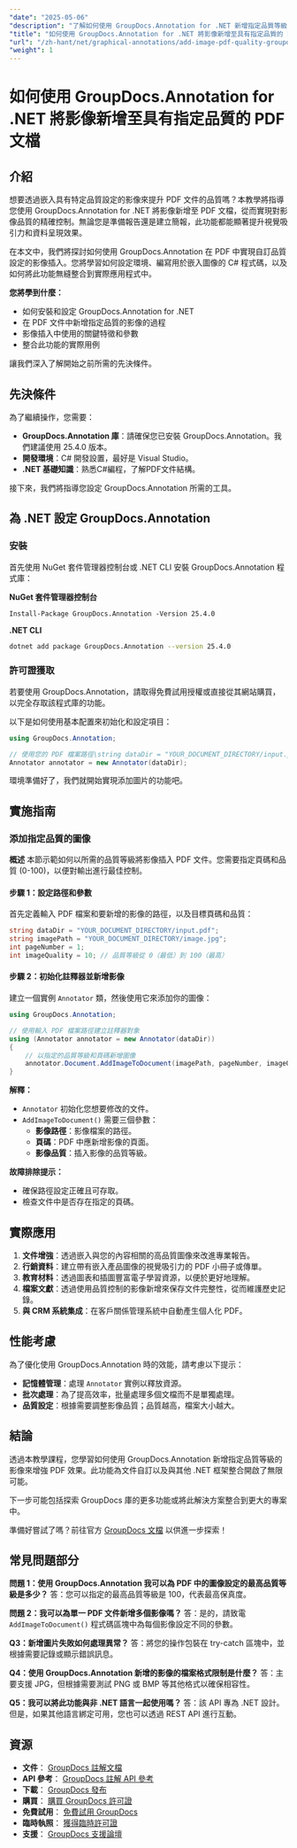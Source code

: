 ```yaml
---
"date": "2025-05-06"
"description": "了解如何使用 GroupDocs.Annotation for .NET 新增指定品質等級的影像來增強 PDF 效果。提昇文件的視覺吸引力和資料呈現效果。"
"title": "如何使用 GroupDocs.Annotation for .NET 將影像新增至具有指定品質的 PDF 文檔"
"url": "/zh-hant/net/graphical-annotations/add-image-pdf-quality-groupdocs-annotation-net/"
"weight": 1
---
```


# 如何使用 GroupDocs.Annotation for .NET 將影像新增至具有指定品質的 PDF 文檔

## 介紹

想要透過嵌入具有特定品質設定的影像來提升 PDF 文件的品質嗎？本教學將指導您使用 GroupDocs.Annotation for .NET 將影像新增至 PDF 文檔，從而實現對影像品質的精確控制。無論您是準備報告還是建立簡報，此功能都能顯著提升視覺吸引力和資料呈現效果。

在本文中，我們將探討如何使用 GroupDocs.Annotation 在 PDF 中實現自訂品質設定的影像插入。您將學習如何設定環境、編寫用於嵌入圖像的 C# 程式碼，以及如何將此功能無縫整合到實際應用程式中。

**您將學到什麼：**
- 如何安裝和設定 GroupDocs.Annotation for .NET
- 在 PDF 文件中新增指定品質的影像的過程
- 影像插入中使用的關鍵特徵和參數
- 整合此功能的實際用例

讓我們深入了解開始之前所需的先決條件。

## 先決條件

為了繼續操作，您需要：
- **GroupDocs.Annotation 庫**：請確保您已安裝 GroupDocs.Annotation。我們建議使用 25.4.0 版本。
- **開發環境**：C# 開發設置，最好是 Visual Studio。
- **.NET 基礎知識**：熟悉C#編程，了解PDF文件結構。

接下來，我們將指導您設定 GroupDocs.Annotation 所需的工具。

## 為 .NET 設定 GroupDocs.Annotation

### 安裝

首先使用 NuGet 套件管理器控制台或 .NET CLI 安裝 GroupDocs.Annotation 程式庫：

**NuGet 套件管理器控制台**
```shell
Install-Package GroupDocs.Annotation -Version 25.4.0
```

**\.NET CLI**
```bash
dotnet add package GroupDocs.Annotation --version 25.4.0
```

### 許可證獲取

若要使用 GroupDocs.Annotation，請取得免費試用授權或直接從其網站購買，以完全存取該程式庫的功能。

以下是如何使用基本配置來初始化和設定項目：

```csharp
using GroupDocs.Annotation;

// 使用您的 PDF 檔案路徑\string dataDir = "YOUR_DOCUMENT_DIRECTORY/input.pdf" 初始化 Annotator 類別；
Annotator annotator = new Annotator(dataDir);
```

環境準備好了，我們就開始實現添加圖片的功能吧。

## 實施指南

### 添加指定品質的圖像

**概述**
本節示範如何以所需的品質等級將影像插入 PDF 文件。您需要指定頁碼和品質 (0-100)，以便對輸出進行最佳控制。

#### 步驟 1：設定路徑和參數
首先定義輸入 PDF 檔案和要新增的影像的路徑，以及目標頁碼和品質：

```csharp
string dataDir = "YOUR_DOCUMENT_DIRECTORY/input.pdf";
string imagePath = "YOUR_DOCUMENT_DIRECTORY/image.jpg";
int pageNumber = 1;
int imageQuality = 10; // 品質等級從 0（最低）到 100（最高）
```

#### 步驟 2：初始化註釋器並新增影像
建立一個實例 `Annotator` 類，然後使用它來添加你的圖像：

```csharp
using GroupDocs.Annotation;

// 使用輸入 PDF 檔案路徑建立註釋器對象
using (Annotator annotator = new Annotator(dataDir))
{
    // 以指定的品質等級和頁碼新增圖像
    annotator.Document.AddImageToDocument(imagePath, pageNumber, imageQuality);
}
```

**解釋：**
- `Annotator` 初始化您想要修改的文件。
- `AddImageToDocument()` 需要三個參數：
  - **影像路徑**：影像檔案的路徑。
  - **頁碼**：PDF 中應新增影像的頁面。
  - **影像品質**：插入影像的品質等級。

**故障排除提示：**
- 確保路徑設定正確且可存取。
- 檢查文件中是否存在指定的頁碼。

## 實際應用
1. **文件增強**：透過嵌入與您的內容相關的高品質圖像來改進專業報告。
2. **行銷資料**：建立帶有嵌入產品圖像的視覺吸引力的 PDF 小冊子或傳單。
3. **教育材料**：透過圖表和插圖豐富電子學習資源，以便於更好地理解。
4. **檔案文獻**：透過使用品質控制的影像新增來保存文件完整性，從而維護歷史記錄。
5. **與 CRM 系統集成**：在客戶關係管理系統中自動產生個人化 PDF。

## 性能考慮
為了優化使用 GroupDocs.Annotation 時的效能，請考慮以下提示：
- **記憶體管理**：處理 `Annotator` 實例以釋放資源。
- **批次處理**：為了提高效率，批量處理多個文檔而不是單獨處理。
- **品質設定**：根據需要調整影像品質；品質越高，檔案大小越大。

## 結論
透過本教學課程，您學習如何使用 GroupDocs.Annotation 新增指定品質等級的影像來增強 PDF 效果。此功能為文件自訂以及與其他 .NET 框架整合開啟了無限可能。

下一步可能包括探索 GroupDocs 庫的更多功能或將此解決方案整合到更大的專案中。

準備好嘗試了嗎？前往官方 [GroupDocs 文檔](https://docs.groupdocs.com/annotation/net/) 以供進一步探索！

## 常見問題部分
**問題 1：使用 GroupDocs.Annotation 我可以為 PDF 中的圖像設定的最高品質等級是多少？**
答：您可以指定的最高品質等級是 100，代表最高保真度。

**問題 2：我可以為單一 PDF 文件新增多個影像嗎？**
答：是的，請致電 `AddImageToDocument()` 程式碼區塊中為每個影像設定不同的參數。

**Q3：新增圖片失敗如何處理異常？**
答：將您的操作包裝在 try-catch 區塊中，並根據需要記錄或顯示錯誤訊息。

**Q4：使用 GroupDocs.Annotation 新增的影像的檔案格式限制是什麼？**
答：主要支援 JPG，但根據需要測試 PNG 或 BMP 等其他格式以確保相容性。

**Q5：我可以將此功能與非 .NET 語言一起使用嗎？**
答：該 API 專為 .NET 設計。但是，如果其他語言綁定可用，您也可以透過 REST API 進行互動。

## 資源
- **文件**： [GroupDocs 註解文檔](https://docs.groupdocs.com/annotation/net/)
- **API 參考**： [GroupDocs 註解 API 參考](https://reference.groupdocs.com/annotation/net/)
- **下載**： [GroupDocs 發布](https://releases.groupdocs.com/annotation/net/)
- **購買**： [購買 GroupDocs 許可證](https://purchase.groupdocs.com/buy)
- **免費試用**： [免費試用 GroupDocs](https://releases.groupdocs.com/annotation/net/)
- **臨時執照**： [獲得臨時許可證](https://purchase.groupdocs.com/temporary-license/)
- **支援**： [GroupDocs 支援論壇](https://forum.groupdocs.com/c/annotation/)